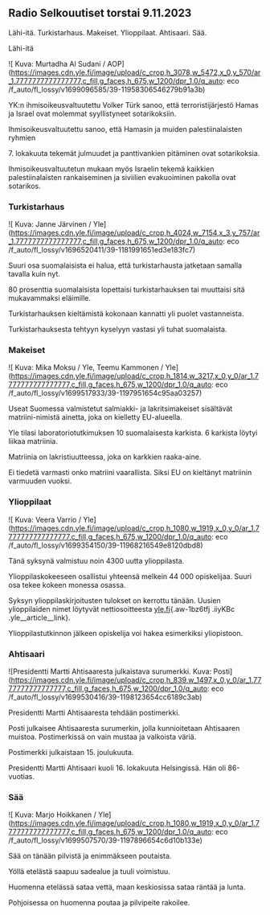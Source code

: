## Radio Selkouutiset torstai 9.11.2023

Lähi-itä. Turkistarhaus. Makeiset. Ylioppilaat. Ahtisaari. Sää.

Lähi-itä

![ Kuva: Murtadha Al Sudani / AOP](https://images.cdn.yle.fi/image/upload/c_crop,h_3078,w_5472,x_0,y_570/ar_1.7777777777777777,c_fill,g_faces,h_675,w_1200/dpr_1.0/q_auto: eco /f_auto/fl_lossy/v1699096585/39-11958306546279b91a3b)

YK:n ihmisoikeusvaltuutettu Volker Türk sanoo, että terroristijärjestö Hamas ja Israel ovat molemmat syyllistyneet sotarikoksiin.

Ihmisoikeusvaltuutettu sanoo, että Hamasin ja muiden palestiinalaisten ryhmien 

7\. lokakuuta tekemät julmuudet ja panttivankien pitäminen ovat sotarikoksia.

Ihmisoikeusvaltuutetun mukaan myös Israelin tekemä kaikkien palestiinalaisten rankaiseminen ja siviilien evakuoiminen pakolla ovat sotarikos. 

### Turkistarhaus

![ Kuva: Janne Järvinen / Yle](https://images.cdn.yle.fi/image/upload/c_crop,h_4024,w_7154,x_3,y_757/ar_1.7777777777777777,c_fill,g_faces,h_675,w_1200/dpr_1.0/q_auto: eco /f_auto/fl_lossy/v1696520411/39-1181991651ed3e183fc7)

Suuri osa suomalaisista ei halua, että turkistarhausta jatketaan samalla tavalla kuin nyt.

80 prosenttia suomalaisista lopettaisi turkistarhauksen tai muuttaisi sitä mukavammaksi eläimille.

Turkistarhauksen kieltämistä kokonaan kannatti yli puolet vastanneista.

Turkistarhauksesta tehtyyn kyselyyn vastasi yli tuhat suomalaista. 

### Makeiset

![ Kuva: Mika Moksu / Yle, Teemu Kammonen / Yle](https://images.cdn.yle.fi/image/upload/c_crop,h_1814,w_3217,x_0,y_0/ar_1.7777777777777777,c_fill,g_faces,h_675,w_1200/dpr_1.0/q_auto: eco /f_auto/fl_lossy/v1699517933/39-1197951654c95aa03257)

Useat Suomessa valmistetut salmiakki- ja lakritsimakeiset sisältävät matriini-nimistä ainetta, joka on kielletty EU-alueella.

Yle tilasi laboratoriotutkimuksen 10 suomalaisesta karkista. 6 karkista löytyi liikaa matriinia.

Matriinia on lakristiuutteessa, joka on karkkien raaka-aine.

Ei tiedetä varmasti onko matriini vaarallista. Siksi EU on kieltänyt matriinin varmuuden vuoksi. 

### Ylioppilaat

![ Kuva: Veera Varrio / Yle](https://images.cdn.yle.fi/image/upload/c_crop,h_1080,w_1919,x_0,y_0/ar_1.7777777777777777,c_fill,g_faces,h_675,w_1200/dpr_1.0/q_auto: eco /f_auto/fl_lossy/v1699354150/39-11968216549e8120dbd8)

Tänä syksynä valmistuu noin 4300 uutta ylioppilasta.

Ylioppilaskokeeseen osallistui yhteensä melkein 44 000 opiskelijaa. Suuri osa tekee kokeen monessa osassa.

Syksyn ylioppilaskirjoitusten tulokset on kerrottu tänään. Uusien ylioppilaiden nimet löytyvät nettiosoitteesta [yle.fi](https://yle.fi/a/74-20057938){.aw-1bz6tfj .iiyKBc .yle__article__link}.

Ylioppilastutkinnon jälkeen opiskelija voi hakea esimerkiksi yliopistoon. 

### Ahtisaari

![Presidentti Martti Ahtisaaresta julkaistava surumerkki. Kuva: Posti](https://images.cdn.yle.fi/image/upload/c_crop,h_839,w_1497,x_0,y_0/ar_1.7777777777777777,c_fill,g_faces,h_675,w_1200/dpr_1.0/q_auto: eco /f_auto/fl_lossy/v1699530416/39-1198123654cc6189c3ab)

Presidentti Martti Ahtisaaresta tehdään postimerkki.

Posti julkaisee Ahtisaaresta surumerkin, jolla kunnioitetaan Ahtisaaren muistoa. Postimerkissä on vain mustaa ja valkoista väriä.

Postimerkki julkaistaan 15. joulukuuta.

Presidentti Martti Ahtisaari kuoli 16. lokakuuta Helsingissä. Hän oli 86-vuotias.

### Sää

![ Kuva: Marjo Hoikkanen / Yle](https://images.cdn.yle.fi/image/upload/c_crop,h_1080,w_1919,x_0,y_0/ar_1.7777777777777777,c_fill,g_faces,h_675,w_1200/dpr_1.0/q_auto: eco /f_auto/fl_lossy/v1699507570/39-1197896654c6d10b133e)

Sää on tänään pilvistä ja enimmäkseen poutaista.

Yöllä etelästä saapuu sadealue ja tuuli voimistuu.

Huomenna etelässä sataa vettä, maan keskiosissa sataa räntää ja lunta.

Pohjoisessa on huomenna poutaa ja pilvipeite rakoilee. 
